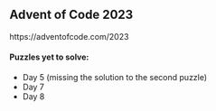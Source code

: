 <h2>Advent of Code 2023</h2>
https://adventofcode.com/2023

<h4>Puzzles yet to solve:</h4>
<ul>
  <li>Day 5 (missing the solution to the second puzzle)</li>
  <li>Day 7</li>
  <li>Day 8</li>
</ul>
